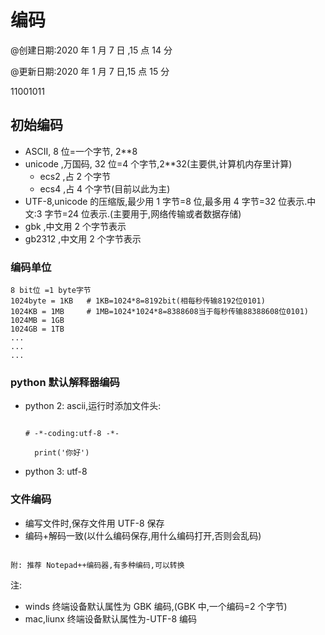 # 编码

@创建日期:2020 年 1 月 7 日 ,15 点 14 分

@更新日期:2020 年 1 月 7 日,15 点 15 分

11001011

## 初始编码

- ASCII, 8 位=一个字节, 2\*\*8
- unicode ,万国码, 32 位=4 个字节,2\*\*32(主要供,计算机内存里计算)
  - ecs2 ,占 2 个字节
  - ecs4 ,占 4 个字节(目前以此为主)
- UTF-8,unicode 的压缩版,最少用 1 字节=8 位,最多用 4 字节=32 位表示.中文:3 字节=24 位表示.(主要用于,网络传输或者数据存储)
- gbk ,中文用 2 个字节表示
- gb2312 ,中文用 2 个字节表示

### 编码单位

```
8 bit位 =1 byte字节
1024byte = 1KB   # 1KB=1024*8=8192bit(相每秒传输8192位0101)
1024KB = 1MB     # 1MB=1024*1024*8=8388608当于每秒传输88388608位0101)
1024MB = 1GB
1024GB = 1TB
...
...
...

```

### python 默认解释器编码

- python 2: ascii,运行时添加文件头:

  ```

  # -*-coding:utf-8 -*-

    print('你好')

  ```

- python 3: utf-8

### 文件编码

- 编写文件时,保存文件用 UTF-8 保存
- 编码+解码一致(以什么编码保存,用什么编码打开,否则会乱码)

```

附: 推荐 Notepad++编码器,有多种编码,可以转换

```

注:

- winds 终端设备默认属性为 GBK 编码,(GBK 中,一个编码=2 个字节)
- mac,liunx 终端设备默认属性为-UTF-8 编码

```

```
